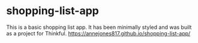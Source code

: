 # shopping-list-app
This is a basic shopping list app. It has been minimally styled and was built as a project for Thinkful. 
https://annejones817.github.io/shopping-list-app/
